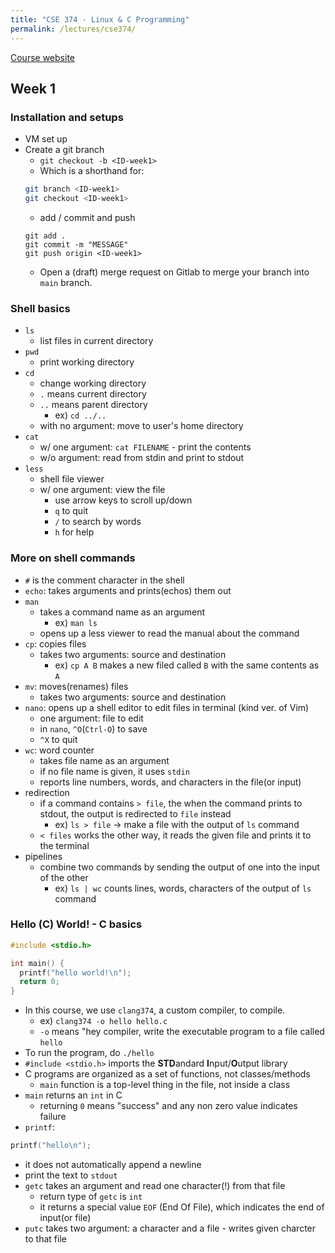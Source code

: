 ```yaml
---
title: "CSE 374 - Linux & C Programming"
permalink: /lectures/cse374/
---
```

[Course website](https://courses.cs.washington.edu/courses/cse374/21wi/)

## Week 1
### Installation and setups

- VM set up
- Create a git branch
  - `git checkout -b <ID-week1>`
  - Which is a shorthand for:
  ```sh
  git branch <ID-week1>
  git checkout <ID-week1>
  ```
  - add / commit and push
  ```
  git add .
  git commit -m "MESSAGE"
  git push origin <ID-week1>
  ```
  - Open a (draft) merge request on Gitlab to merge your branch into `main` branch.

### Shell basics
  
- `ls`
  - list files in current directory
- `pwd`
  - print working directory
- `cd`
  - change working directory
  - `.` means current directory
  - `..` means parent directory
    - ex) `cd ../..`
  - with no argument: move to user's home directory
- `cat`
  - w/ one argument: `cat FILENAME` - print the contents
  - w/o argument: read from stdin and print to stdout
- `less`
  - shell file viewer
  - w/ one argument: view the file
    - use arrow keys to scroll up/down
    - `q` to quit
    - `/` to search by words
    - `h` for help

### More on shell commands

- `#` is the comment character in the shell
- `echo`: takes arguments and prints(echos) them out
- `man`
  - takes a command name as an argument
    - ex) `man ls`
  - opens up a less viewer to read the manual about the command
- `cp`: copies files
  - takes two arguments: source and destination
    - ex) `cp A B` makes a new filed called `B` with the same contents as `A`
- `mv`: moves(renames) files
  - takes two arguments: source and destination
- `nano`: opens up a shell editor to edit files in terminal (kind ver. of Vim)
  - one argument: file to edit
  - in `nano`, `^O`(`Ctrl-O`) to save
  - `^X` to quit
- `wc`: word counter
  - takes file name as an argument
  - if no file name is given, it uses `stdin`
  - reports line numbers, words, and characters in the file(or input)
- redirection
  - if a command contains `> file`, the when the command prints to stdout, the output is redirected to `file` instead
    - ex) `ls > file` -> make a file with the output of `ls` command
  - `< files` works the other way, it reads the given file and prints it to the terminal
- pipelines
  - combine two commands by sending the output of one into the input of the other
    - ex) `ls | wc` counts lines, words, characters of the output of `ls` command

### Hello (C) World! - C basics

```C
#include <stdio.h>

int main() {
  printf("hello world!\n");
  return 0;
}
```

- In this course, we use `clang374`, a custom compiler, to compile.
  - ex) `clang374 -o hello hello.c`
  - `-o` means "hey compiler, write the executable program to a file called `hello`
- To run the program, do `./hello`
- `#include <stdio.h>` imports the **STD**andard **I**nput/**O**utput library
- C programs are organized as a set of functions, not classes/methods
  - `main` function is a top-level thing in the file, not inside a class
- `main` returns an `int` in C
  - returning `0` means "success" and any non zero value indicates failure
- `printf`:
```C
printf("hello\n");
```
  - it does not automatically append a newline
  - print the text to `stdout`
- `getc` takes an argument and read one character(!) from that file
  - return type of `getc` is `int`
  - it returns a special value `EOF` (End Of File), which indicates the end of input(or file)
- `putc` takes two argument: a character and a file - writes given charcter to that file